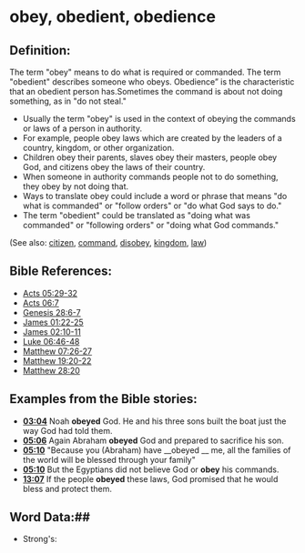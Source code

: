 # obey, obedient, obedience #

## Definition: ##

The term "obey" means to do what is required or commanded. The term "obedient" describes someone who obeys. Obedience” is the characteristic that an obedient person has.Sometimes the command is about not doing something, as in "do not steal."

* Usually the term "obey" is used in the context of obeying the commands or laws of a person in authority.
* For example, people obey laws which are created by the leaders of a country, kingdom, or other organization.
* Children obey their parents, slaves obey their masters, people obey God, and citizens obey the laws of their country.
* When someone in authority commands people not to do something, they obey by not doing that.
* Ways to translate obey could include a word or phrase that means "do what is commanded" or "follow orders" or "do what God says to do."
* The term "obedient" could be translated as "doing what was commanded" or "following orders" or "doing what God commands."

(See also: [citizen](../other/citizen.md), [command](../other/command.md), [disobey](../other/disobey.md), [kingdom](../other/kingdom.md), [law](../other/law.md))

## Bible References: ##

* [Acts 05:29-32](rc://en/tn/help/act/05/29)
* [Acts 06:7](rc://en/tn/help/act/06/07)
* [Genesis 28:6-7](rc://en/tn/help/gen/28/06)
* [James 01:22-25](rc://en/tn/help/jas/01/22)
* [James 02:10-11](rc://en/tn/help/jas/02/10)
* [Luke 06:46-48](rc://en/tn/help/luk/06/46)
* [Matthew 07:26-27](rc://en/tn/help/mat/07/26)
* [Matthew 19:20-22](rc://en/tn/help/mat/19/20)
* [Matthew 28:20](rc://en/tn/help/mat/28/20)

## Examples from the Bible stories: ##

* __[03:04](rc://en/tn/help/obs/03/04)__ Noah __obeyed__  God. He and his three sons built the boat just the way God had told them.
* __[05:06](rc://en/tn/help/obs/05/06)__ Again Abraham __obeyed__  God and prepared to sacrifice his son.
* __[05:10](rc://en/tn/help/obs/05/10)__ "Because you (Abraham) have __obeyed __  me, all the families of the world will be blessed through your family"
* __[05:10](rc://en/tn/help/obs/05/10)__ But the Egyptians did not believe God or __obey__  his commands.
* __[13:07](rc://en/tn/help/obs/13/07)__ If the people __obeyed__  these laws, God promised that he would bless and protect them.

## Word Data:##

* Strong's: 

